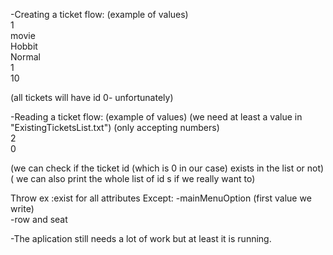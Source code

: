 -Creating a ticket flow: (example of values)  
1  
movie   
Hobbit  
Normal  
1  
10

(all tickets will have id 0- unfortunately) 




-Reading a ticket flow: (example of values) (we need at least a value in "ExistingTicketsList.txt") 
(only accepting numbers)   
2   
0

(we can check if the ticket id (which is 0 in our case) exists in the list or not)  
( we can also print the whole list of id s if we really want to)  

Throw ex :exist for all attributes Except: -mainMenuOption (first value we write)  
                                           -row and seat  

-The aplication still needs a lot of work but at least it is running.  

